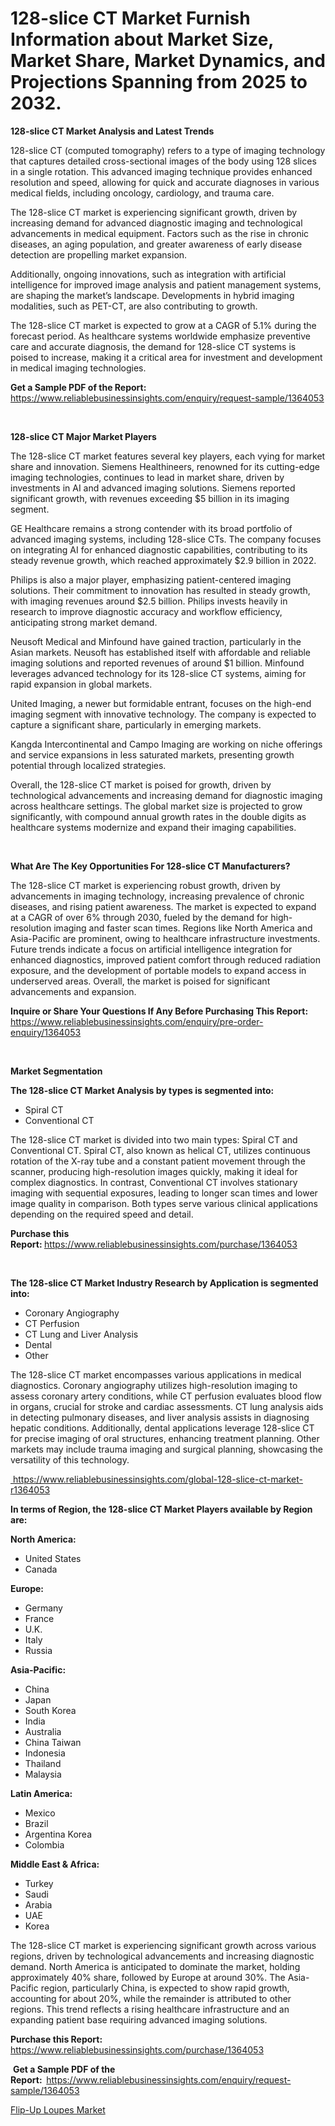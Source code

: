 <p><h1>128-slice CT Market Furnish Information about Market Size, Market Share, Market Dynamics, and Projections Spanning from 2025 to 2032.</h1></p><p><strong>128-slice CT Market Analysis and Latest Trends</strong></p>
<p><p>128-slice CT (computed tomography) refers to a type of imaging technology that captures detailed cross-sectional images of the body using 128 slices in a single rotation. This advanced imaging technique provides enhanced resolution and speed, allowing for quick and accurate diagnoses in various medical fields, including oncology, cardiology, and trauma care. </p><p>The 128-slice CT market is experiencing significant growth, driven by increasing demand for advanced diagnostic imaging and technological advancements in medical equipment. Factors such as the rise in chronic diseases, an aging population, and greater awareness of early disease detection are propelling market expansion. </p><p>Additionally, ongoing innovations, such as integration with artificial intelligence for improved image analysis and patient management systems, are shaping the market’s landscape. Developments in hybrid imaging modalities, such as PET-CT, are also contributing to growth. </p><p>The 128-slice CT market is expected to grow at a CAGR of 5.1% during the forecast period. As healthcare systems worldwide emphasize preventive care and accurate diagnosis, the demand for 128-slice CT systems is poised to increase, making it a critical area for investment and development in medical imaging technologies.</p></p>
<p><strong>Get a Sample PDF of the Report:&nbsp;</strong> <a href="https://www.reliablebusinessinsights.com/enquiry/request-sample/1364053?utm_campaign=2190&utm_medium=2&utm_source=Github&utm_content=ia&utm_term=05032025&utm_id=128-slice-ct">https://www.reliablebusinessinsights.com/enquiry/request-sample/1364053</a></p>
<p>&nbsp;</p>
<p><strong>128-slice CT Major Market Players</strong></p>
<p><p>The 128-slice CT market features several key players, each vying for market share and innovation. Siemens Healthineers, renowned for its cutting-edge imaging technologies, continues to lead in market share, driven by investments in AI and advanced imaging solutions. Siemens reported significant growth, with revenues exceeding $5 billion in its imaging segment.</p><p>GE Healthcare remains a strong contender with its broad portfolio of advanced imaging systems, including 128-slice CTs. The company focuses on integrating AI for enhanced diagnostic capabilities, contributing to its steady revenue growth, which reached approximately $2.9 billion in 2022.</p><p>Philips is also a major player, emphasizing patient-centered imaging solutions. Their commitment to innovation has resulted in steady growth, with imaging revenues around $2.5 billion. Philips invests heavily in research to improve diagnostic accuracy and workflow efficiency, anticipating strong market demand.</p><p>Neusoft Medical and Minfound have gained traction, particularly in the Asian markets. Neusoft has established itself with affordable and reliable imaging solutions and reported revenues of around $1 billion. Minfound leverages advanced technology for its 128-slice CT systems, aiming for rapid expansion in global markets.</p><p>United Imaging, a newer but formidable entrant, focuses on the high-end imaging segment with innovative technology. The company is expected to capture a significant share, particularly in emerging markets.</p><p>Kangda Intercontinental and Campo Imaging are working on niche offerings and service expansions in less saturated markets, presenting growth potential through localized strategies.</p><p>Overall, the 128-slice CT market is poised for growth, driven by technological advancements and increasing demand for diagnostic imaging across healthcare settings. The global market size is projected to grow significantly, with compound annual growth rates in the double digits as healthcare systems modernize and expand their imaging capabilities.</p></p>
<p>&nbsp;</p>
<p><strong>What Are The Key Opportunities For 128-slice CT Manufacturers?</strong></p>
<p><p>The 128-slice CT market is experiencing robust growth, driven by advancements in imaging technology, increasing prevalence of chronic diseases, and rising patient awareness. The market is expected to expand at a CAGR of over 6% through 2030, fueled by the demand for high-resolution imaging and faster scan times. Regions like North America and Asia-Pacific are prominent, owing to healthcare infrastructure investments. Future trends indicate a focus on artificial intelligence integration for enhanced diagnostics, improved patient comfort through reduced radiation exposure, and the development of portable models to expand access in underserved areas. Overall, the market is poised for significant advancements and expansion.</p></p>
<p><strong>Inquire or Share Your Questions If Any Before Purchasing This Report:</strong> <a href="https://www.reliablebusinessinsights.com/enquiry/pre-order-enquiry/1364053?utm_campaign=2190&utm_medium=2&utm_source=Github&utm_content=ia&utm_term=05032025&utm_id=128-slice-ct">https://www.reliablebusinessinsights.com/enquiry/pre-order-enquiry/1364053</a></p>
<p>&nbsp;</p>
<p><strong>Market Segmentation</strong></p>
<p><strong>The 128-slice CT Market Analysis by types is segmented into:</strong></p>
<p><ul><li>Spiral CT</li><li>Conventional CT</li></ul></p>
<p><p>The 128-slice CT market is divided into two main types: Spiral CT and Conventional CT. Spiral CT, also known as helical CT, utilizes continuous rotation of the X-ray tube and a constant patient movement through the scanner, producing high-resolution images quickly, making it ideal for complex diagnostics. In contrast, Conventional CT involves stationary imaging with sequential exposures, leading to longer scan times and lower image quality in comparison. Both types serve various clinical applications depending on the required speed and detail.</p></p>
<p><strong>Purchase this Report:&nbsp;</strong><a href="https://www.reliablebusinessinsights.com/purchase/1364053?utm_campaign=2190&utm_medium=2&utm_source=Github&utm_content=ia&utm_term=05032025&utm_id=128-slice-ct">https://www.reliablebusinessinsights.com/purchase/1364053</a></p>
<p>&nbsp;</p>
<p><strong>The 128-slice CT Market Industry Research by Application is segmented into:</strong></p>
<p><ul><li>Coronary Angiography</li><li>CT Perfusion</li><li>CT Lung and Liver Analysis</li><li>Dental</li><li>Other</li></ul></p>
<p><p>The 128-slice CT market encompasses various applications in medical diagnostics. Coronary angiography utilizes high-resolution imaging to assess coronary artery conditions, while CT perfusion evaluates blood flow in organs, crucial for stroke and cardiac assessments. CT lung analysis aids in detecting pulmonary diseases, and liver analysis assists in diagnosing hepatic conditions. Additionally, dental applications leverage 128-slice CT for precise imaging of oral structures, enhancing treatment planning. Other markets may include trauma imaging and surgical planning, showcasing the versatility of this technology.</p></p>
<p><a href="https://www.reliablebusinessinsights.com/global-128-slice-ct-market-r1364053?utm_campaign=2190&utm_medium=2&utm_source=Github&utm_content=ia&utm_term=05032025&utm_id=128-slice-ct">&nbsp;https://www.reliablebusinessinsights.com/global-128-slice-ct-market-r1364053</a></p>
<p><strong>In terms of Region, the 128-slice CT Market Players available by Region are:</strong></p>
<p>
    <p> <strong> North America: </strong>
        <ul>
            <li>United States</li>
            <li>Canada</li>
        </ul>
        </p> 
    <p> <strong> Europe: </strong>
        <ul>
            <li>Germany</li>
            <li>France</li>
            <li>U.K.</li>
            <li>Italy</li>
            <li>Russia</li>
        </ul>
        </p> 
    <p> <strong> Asia-Pacific: </strong>
        <ul>
            <li>China</li>
            <li>Japan</li>
            <li>South Korea</li>
            <li>India</li>
            <li>Australia</li>
            <li>China Taiwan</li>
            <li>Indonesia</li>
            <li>Thailand</li>
            <li>Malaysia</li>
        </ul>
        </p> 
    <p> <strong> Latin America: </strong>
        <ul>
            <li>Mexico</li>
            <li>Brazil</li>
            <li>Argentina Korea</li>
            <li>Colombia</li>
        </ul>
        </p> 
    <p> <strong> Middle East & Africa: </strong>
        <ul>
            <li>Turkey</li>
            <li>Saudi</li>
            <li>Arabia</li>
            <li>UAE</li>
            <li>Korea</li>
        </ul>
    </p>
    </p>
<p><p>The 128-slice CT market is experiencing significant growth across various regions, driven by technological advancements and increasing diagnostic demand. North America is anticipated to dominate the market, holding approximately 40% share, followed by Europe at around 30%. The Asia-Pacific region, particularly China, is expected to show rapid growth, accounting for about 20%, while the remainder is attributed to other regions. This trend reflects a rising healthcare infrastructure and an expanding patient base requiring advanced imaging solutions.</p></p>
<p><strong>Purchase this Report: </strong><a href="https://www.reliablebusinessinsights.com/purchase/1364053?utm_campaign=2190&utm_medium=2&utm_source=Github&utm_content=ia&utm_term=05032025&utm_id=128-slice-ct">https://www.reliablebusinessinsights.com/purchase/1364053</a></p>
<p>&nbsp;<strong>Get a Sample PDF of the Report:&nbsp;&nbsp;</strong><a href="https://www.reliablebusinessinsights.com/enquiry/request-sample/1364053?utm_campaign=2190&utm_medium=2&utm_source=Github&utm_content=ia&utm_term=05032025&utm_id=128-slice-ct">https://www.reliablebusinessinsights.com/enquiry/request-sample/1364053</a></p>
<p><strong></strong></p>
<p><p><a href="https://github.com/AshrafKhan865/Market-Research-Report-List-1/blob/main/flip-up-loupes-market.md?utm_campaign=2190&utm_medium=2&utm_source=Github&utm_content=ia&utm_term=05032025&utm_id=128-slice-ct">Flip-Up Loupes Market</a></p></p>